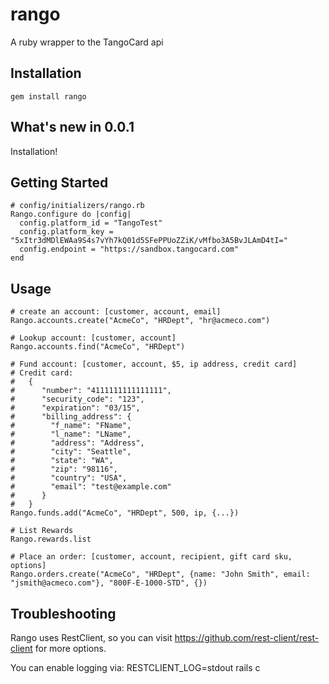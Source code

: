 rango
=====

A ruby wrapper to the TangoCard api 

Installation
----------------
    gem install rango

What's new in 0.0.1
----------------
Installation!

Getting Started
----------------
    # config/initializers/rango.rb
    Rango.configure do |config|
      config.platform_id = "TangoTest"
      config.platform_key = "5xItr3dMDlEWAa9S4s7vYh7kQ01d5SFePPUoZZiK/vMfbo3A5BvJLAmD4tI="
      config.endpoint = "https://sandbox.tangocard.com"
    end

Usage
----------------
    
    # create an account: [customer, account, email]
    Rango.accounts.create("AcmeCo", "HRDept", "hr@acmeco.com")
    
    # Lookup account: [customer, account]
    Rango.accounts.find("AcmeCo", "HRDept")
    
    # Fund account: [customer, account, $5, ip address, credit card]
    # Credit card:
    #   {
    #      "number": "4111111111111111",
    #      "security_code": "123",
    #      "expiration": "03/15",
    #      "billing_address": {
    #        "f_name": "FName",
    #        "l_name": "LName",
    #        "address": "Address",
    #        "city": "Seattle",
    #        "state": "WA",
    #        "zip": "98116",
    #        "country": "USA",
    #        "email": "test@example.com"
    #      }
    #   }    
    Rango.funds.add("AcmeCo", "HRDept", 500, ip, {...})
    
    # List Rewards
    Rango.rewards.list
    
    # Place an order: [customer, account, recipient, gift card sku, options]
    Rango.orders.create("AcmeCo", "HRDept", {name: "John Smith", email: "jsmith@acmeco.com"}, "800F-E-1000-STD", {})
    
Troubleshooting
----------------
Rango uses RestClient, so you can visit https://github.com/rest-client/rest-client for more options.

You can enable logging via:
    RESTCLIENT_LOG=stdout rails c
